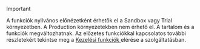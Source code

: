 > [!IMPORTANT]
> A funkciók nyilvános előnézetként érhetők el a Sandbox vagy Trial környezetben. A Production környezetekben nem érhető el. A tartalom és a funkciók megváltozhatnak. Az előzetes funkciókkal kapcsolatos további részletekért tekintse meg a [Kezelési funkciók ](../hr-admin-manage-features.md)elérése a szolgáltatásban.